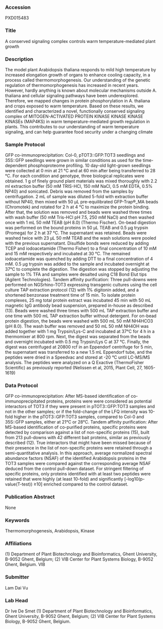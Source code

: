 ### Accession
PXD015483

### Title
A conserved signaling complex controls warm temperature-mediated plant growth

### Description
The model plant Arabidopsis thaliana responds to mild high temperature by increased elongation growth of organs to enhance cooling capacity, in a process called thermomorphogenesis. Our understanding of the genetic regulation of thermomorphogenesis has increased in recent years. However, hardly anything is known about molecular mechanisms outside A. thaliana and cellular signaling pathways have been underexplored. Therefore, we mapped changes in protein phosphorylation in A. thaliana and crops exposed to warm temperature. Based on these results, we identified and characterized a novel, functionally conserved signaling complex of MITOGEN-ACTIVATED PROTEIN KINASE KINASE KINASE KINASEs (MAP4KS) in warm temperature-mediated growth regulation in plants. This contributes to our understanding of warm temperature signaling, and can help guarantee food security under a changing climate

### Sample Protocol
GFP co-immunoprecipitation: Col-0, pTOT3::GFP:TOT3 seedlings and 35S::GFP seedlings were grown in similar conditions as used for the time-dependent phosphoproteome profiling. 10 day-old light-grown seedlings were collected at 0 min at 21 °C and at 60 min after being transferred to 28 °C. For each condition and genotype, three biological replicates were obtained. 1 g of finely ground plant materials was mixed thoroughly with 2.2 ml extraction buffer (50 mM TRIS-HCl, 150 mM NaCl, 0.5 mM EDTA, 0.5% NP40) and sonicated. Debris was removed from the samples by centrifugation. 2 mL of sample was diluted 5-fold with extraction buffer without NP40, then mixed with 50 μL pre-equilibrated GFP-Trap®_MA beads (Chromotek) and rotated for 2 h at 4 °C to maximize the protein binding. After that, the solution was removed and beads were washed three times with wash buffer (50 mM Tris-HCl pH 7.5, 250 mM NaCl) and then washed once with 1 mL 50 mM TEAB (pH 8.0) (Thermo Fischer). On-bead digestion was performed on the bound proteins in 50 μL TEAB and 0.5 μg trypsin (Promega) for 2 h at 37 °C. The supernatant was retained. Beads were washed twice with 23 μL 50 mM TEAB and the wash solutions were pooled with the previous supernatant. Disulfide bonds were reduced by adding TCEP and iodoacetamide (Thermo Fisher) to a final concentration of 10 mM and 15 mM respectively and incubated at 30 °C. The remained iodoacetamide was quenched by adding DTT to a final concentration of 4 mM. 0.5 µg trypsin was added to the sample and incubated overnight at 37°C to complete the digestion. The digestion was stopped by adjusting the sample to 1% TFA and samples were desalted using C18 Bond Elut tips (Agilent Technologies). Tandem affinity purification: Three pull-downs were performed on NGSrhino-TOT3 expressing transgenic cultures using the cell culture TAP extraction protocol (12) with 1% digitonin added, and a shortened benzonase treatment time of 15 min. To isolate protein complexes, 25 mg total protein extract was incubated 45 min with 50 mL magnetic IgG antibody bead suspension, prepared in-house as described (13). Beads were washed three times with 500 mL TAP extraction buffer and one time with 500 mL TAP extraction buffer without detergent. For on-bead protein digestion, the beads were washed with 500 mL 50 mM NH4HCO3 (pH 8.0). The wash buffer was removed and 50 mL 50 mM NH4OH was added together with 1 mg Trypsin/Lys-C and incubated at 37°C for 4 h in a thermomixer at 800 rpm. Next, the digest was separated from the beads and overnight incubated with 0.5 mg Trypsin/Lys C at 37 °C. Finally, the digest was centrifuged at 20800 rcf in an Eppendorf centrifuge for 5 min, the supernatant was transferred to a new 1.5 mL Eppendorf tube, and the peptides were dried in a Speedvac and stored at -20 °C until LC-MS/MS analysis. The peptides were analyzed on a Q Exactive (ThermoFisher Scientific) as previously reported (Nelissen et al, 2015, Plant Cell, 27, 1605-1619)

### Data Protocol
GFP co-immunoprecipitation: After MS-based identification of co-immunoprecipitated proteins, proteins were were considered as potential interactors of TOT3 if they were present in pTOT3::GFP:TOT3 samples and not in the other samples; or if the fold-change of the LFQ intensity was 10-fold higher in the pTOT3::GFP:TOT3 samples, compared to Col-0 and 35S::GFP samples, either at 21°C or 28°C.   Tandem affinity purification: After MS-based identification of co-purified proteins, specific proteins were detected by comparison against a list of non-specific proteins (15), built from 213 pull-downs with 42 different bait proteins, similar as previously described (12). True interactors that might have been missed because of their presence in the list of non-specific proteins were retained through a semi-quantitative analysis. In this approach, average normalized spectral abundance factors (NSAF) of the identified Arabidopsis proteins in the TOT3 samples were compared against the corresponding average NSAF deduced from the control pull-down dataset. For stringent filtering of specific proteins, only proteins identified with at least two peptides were retained that were highly (at least 10-fold) and significantly [-log10(p-value(T-test)) ≥10] enriched compared to the control dataset.

### Publication Abstract
None

### Keywords
Thermomorphogenesis, Arabidopsis, Kinase

### Affiliations
(1) Department of Plant Biotechnology and Bioinformatics, Ghent University, B-9052 Ghent, Belgium;  (2) VIB Center for Plant Systems Biology, B-9052 Ghent, Belgium.
VIB

### Submitter
Lam Dai Vu

### Lab Head
Dr Ive De Smet
(1) Department of Plant Biotechnology and Bioinformatics, Ghent University, B-9052 Ghent, Belgium;  (2) VIB Center for Plant Systems Biology, B-9052 Ghent, Belgium.


